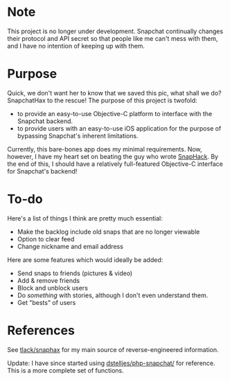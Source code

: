 # Note

This project is no longer under development. Snapchat continually changes their protocol and API secret so that people like me can't mess with them, and I have no intention of keeping up with them.

# Purpose

Quick, we don't want her to know that we saved this pic, what shall we do? SnapchatHax to the rescue! The purpose of this project is twofold:

* to provide an easy-to-use Objective-C platform to interface with the Snapchat backend.
* to provide users with an easy-to-use iOS application for the purpose of bypassing Snapchat's inherent limitations.

Currently, this bare-bones app does my minimal requirements. Now, however, I have my heart set on beating the guy who wrote [SnapHack](https://itunes.apple.com/us/app/snaphack-pro-for-snapchat/id716560946?mt=8&ign-mpt=uo%3D4). By the end of this, I should have a relatively full-featured Objective-C interface for Snapchat's backend!


# To-do

Here's a list of things I think are pretty much essential:

* Make the backlog include old snaps that are no longer viewable
* Option to clear feed
* Change nickname and email address

Here are some features which would ideally be added:

* Send snaps to friends (pictures & video)
* Add & remove friends
* Block and unblock users
* Do *something* with stories, although I don't even understand them.
* Get "bests" of users

# References

See [tlack/snaphax](https://github.com/tlack/snaphax) for my main source of reverse-engineered information.

Update: I have since started using [dstelljes/php-snapchat/](https://github.com/dstelljes/php-snapchat/) for reference. This is a more complete set of functions.
